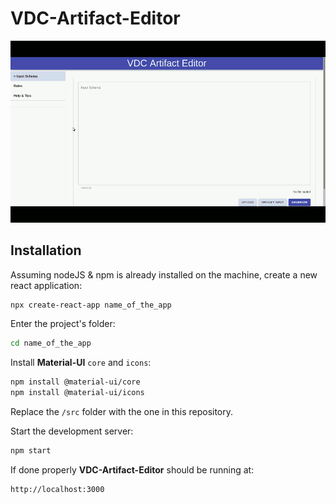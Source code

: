 # VDC-Artifact-Editor

![](VDC_Editor.gif)

## Installation

Assuming nodeJS & npm is already installed on the machine, create a new react application:

```bash
npx create-react-app name_of_the_app
```

Enter the project's folder:

```bash
cd name_of_the_app
```

Install <b>Material-UI</b> `core` and `icons`:

```bash
npm install @material-ui/core
npm install @material-ui/icons
```

Replace the `/src` folder with the one in this repository.

Start the development server:

```bash
npm start
```

If done properly <b>VDC-Artifact-Editor</b> should be running at:
```bash
http://localhost:3000
```